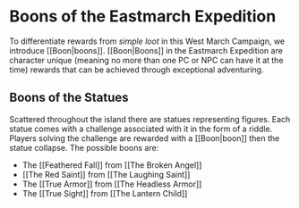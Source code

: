 # Boons of the Eastmarch Expedition
To differentiate rewards from *simple loot* in this West March Campaign, we introduce [[Boon|boons]].
[[Boon|Boons]] in the Eastmarch Expedition are character unique (meaning no more than one PC or NPC can have it at the time) rewards that can be achieved through exceptional adventuring.

## Boons of the Statues
Scattered throughout the island there are statues representing figures. Each statue comes with a challenge associated with it in the form of a riddle. Players solving the challenge are rewarded with a [[Boon|boon]] then the statue collapse.
The possible boons are:
- The [[Feathered Fall]] from [[The Broken Angel]]
- [[The Red Saint]] from [[The Laughing Saint]]
- The [[True Armor]] from [[The Headless Armor]]
- The [[True Sight]] from [[The Lantern Child]]